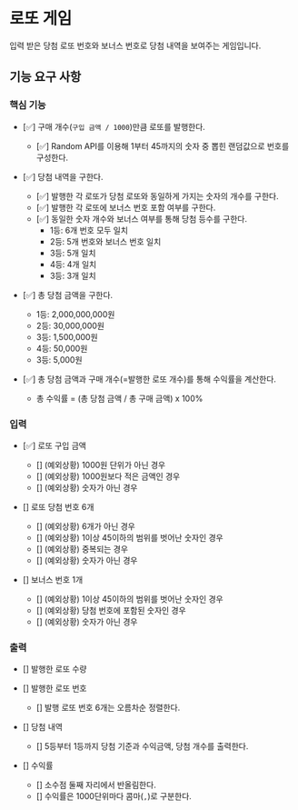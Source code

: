# 로또 게임

입력 받은 당첨 로또 번호와 보너스 번호로 당첨 내역을 보여주는 게임입니다.

## 기능 요구 사항

### 핵심 기능

- [✅] 구매 개수(`구입 금액 / 1000`)만큼 로또를 발행한다.

  - [✅] Random API를 이용해 1부터 45까지의 숫자 중 뽑힌 랜덤값으로 번호를 구성한다.

- [✅] 당첨 내역을 구한다.

  - [✅] 발행한 각 로또가 당첨 로또와 동일하게 가지는 숫자의 개수를 구한다.
  - [✅] 발행한 각 로또에 보너스 번호 포함 여부를 구한다.
  - [✅] 동일한 숫자 개수와 보너스 여부를 통해 당첨 등수를 구한다.
    - 1등: 6개 번호 모두 일치
    - 2등: 5개 번호와 보너스 번호 일치
    - 3등: 5개 일치
    - 4등: 4개 일치
    - 3등: 3개 일치

- [✅] 총 당첨 금액을 구한다.

  - 1등: 2,000,000,000원
  - 2등: 30,000,000원
  - 3등: 1,500,000원
  - 4등: 50,000원
  - 3등: 5,000원

- [✅] 총 당첨 금액과 구매 개수(=발행한 로또 개수)를 통해 수익률을 계산한다.

  - 총 수익률 = (총 당첨 금액 / 총 구매 금액) x 100%

### 입력

- [✅] 로또 구입 금액

  - [] (예외상황) 1000원 단위가 아닌 경우
  - [] (예외상황) 1000원보다 적은 금액인 경우
  - [] (예외상황) 숫자가 아닌 경우

- [] 로또 당첨 번호 6개

  - [] (예외상황) 6개가 아닌 경우
  - [] (예외상황) 1이상 45이하의 범위를 벗어난 숫자인 경우
  - [] (예외상황) 중복되는 경우
  - [] (예외상황) 숫자가 아닌 경우

- [] 보너스 번호 1개
  - [] (예외상황) 1이상 45이하의 범위를 벗어난 숫자인 경우
  - [] (예외상황) 당첨 번호에 포함된 숫자인 경우
  - [] (예외상황) 숫자가 아닌 경우

### 출력

- [] 발행한 로또 수량

- [] 발행한 로또 번호

  - [] 발행 로또 번호 6개는 오름차순 정렬한다.

- [] 당첨 내역

  - [] 5등부터 1등까지 당첨 기준과 수익금액, 당첨 개수를 출력한다.

- [] 수익률
  - [] 소수점 둘째 자리에서 반올림한다.
  - [] 수익률은 1000단위마다 콤마(`,`)로 구분한다.
